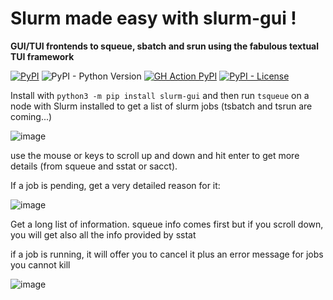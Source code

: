 # Slurm made easy with slurm-gui ! 

**GUI/TUI frontends to squeue, sbatch and srun using the fabulous textual TUI framework**

[![PyPI](https://img.shields.io/pypi/v/slurm-gui)](https://pypi.org/project/slurm-gui/)
![PyPI - Python Version](https://img.shields.io/pypi/pyversions/slurm-gui)
[![GH Action PyPI](https://github.com/dirkpetersen/slurm-gui/actions/workflows/python-publish.yml/badge.svg)](https://github.com/dirkpetersen/slurm-gui/actions/workflows/python-publish.yml)
[![PyPI - License](https://img.shields.io/pypi/l/slurm-gui)](https://github.com/dirkpetersen/slurm-gui/blob/main/LICENSE)


Install with `python3 -m pip install slurm-gui` and then run `tsqueue` on a node with Slurm installed to get a list of slurm jobs (tsbatch and tsrun are coming...)

![image](https://github.com/dirkpetersen/slurm-gui/assets/1427719/d56d9b88-0ff4-49cf-a563-b21d4aa2d9e0)

use the mouse or keys to scroll up and down and hit enter to get more details (from squeue and sstat or sacct).

If a job is pending,  get a very detailed reason for it: 

![image](https://github.com/dirkpetersen/slurm-gui/assets/1427719/4889ec08-dee6-406d-b914-e8a79690d69c)

Get a long list of information. squeue info comes first but if you scroll down, you will get also all the info provided by sstat

if a job is running, it will offer you to cancel it plus an error message for jobs you cannot kill

![image](https://github.com/dirkpetersen/slurm-gui/assets/1427719/8c27c8c0-8a00-47e9-be9a-1346ff2cbab5)

